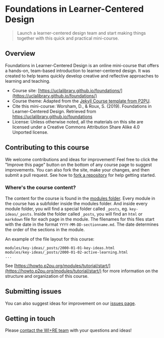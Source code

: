 # Foundations in Learner-Centered Design

> Launch a learner-centered design team and start making things together with this quick and practical mini-course.

## Overview

Foundations in Learner-Centered Design is an online mini-course that offers a hands-on, team-based introduction to learner-centered design. It was created to help teams quickly develop creative and reflective approaches to learning and teaching.

* Course site: [https://uclalibrary.github.io/foundations/](https://uclalibrary.github.io/foundations/)
* Course theme: Adapted from the [Jekyll Course template from P2PU](http://github.com/p2pu/jekyll-course-template).
* Cite this mini-course: Worsham, D., & Roux, S. (2019). Foundations in Learner-Centered Design. Retrieved from https://uclalibrary.github.io/foundations
* License: Unless otherwise noted, all the materials on this site are licensed under a Creative Commons Attribution Share Alike 4.0 Unported license. 

## Contributing to this course

We welcome contributions and ideas for improvement! Feel free to click the "Improve this page" button on the bottom of any course page to suggest improvements. You can also fork the site, make your changes, and then submit a pull request. See how to [fork a repository](https://help.github.com/en/articles/fork-a-repo) for help getting started.

### Where's the course content?

The content for the course is found in the [modules folder](https://github.com/UCLALibrary/foundations/tree/gh-pages/modules). Every module in the course has a subfolder inside the modules folder. And inside every module folder, you will find a special folder called `_posts`, eg. `key-ideas/_posts`. Inside the folder called `_posts`, you will find an `html` or `markdown` file for each page in the module. The filenames for this files start with the date in the format `YYYY-MM-DD-sectionname.md`. The date determines the order of the sections in the module.

An example of the file layout for this course:

```
modules/key-ideas/_posts/2000-01-01-key-ideas.html
modules/key-ideas/_posts/2000-01-02-active-learning.html
...
```

See [https://howto.p2pu.org/modules/tutorial/start/](https://howto.p2pu.org/modules/tutorial/start/) for more information on the structure and organization of this course.

## Submitting issues

You can also suggest ideas for improvement on our [issues page](https://github.com/UCLALibrary/foundations/issues).

## Getting in touch

Please [contact the WI+RE team](https://uclalibrary.github.io/research-tips/contact/) with your questions and ideas!
